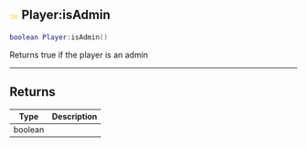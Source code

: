 ## ![shared](.gitbook/assets/shared.png) Player:isAdmin


```lua
boolean Player:isAdmin()
```

Returns true if the player is an admin



------
## Returns

| Type | Description |
| ---- | ----------: |
| boolean |  |

